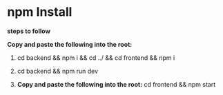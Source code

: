 # **npm** Install

**steps to follow**

**Copy and paste the following into the root:**

1. cd backend && npm i && cd ../ && cd frontend && npm i

2. cd backend && npm run dev

3. **Copy and paste the following into the root:** cd frontend && npm start

